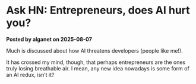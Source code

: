 # Ask HN: Entrepreneurs, does AI hurt you?  
**Posted by alganet on 2025-08-07**

Much is discussed about how AI threatens developers (people like me!).  

It has crossed my mind, though, that perhaps entrepreneurs are the ones truly losing breathable air. I mean, any new idea nowadays is some form of an AI redux, isn’t it?